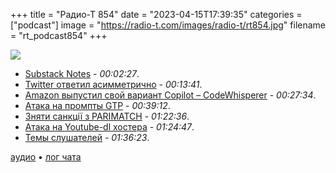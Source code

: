 +++
title = "Радио-Т 854"
date = "2023-04-15T17:39:35"
categories = ["podcast"]
image = "https://radio-t.com/images/radio-t/rt854.jpg"
filename = "rt_podcast854"
+++

![](https://radio-t.com/images/radio-t/rt854.jpg)

- [Substack Notes](https://on.substack.com/p/notes) - *00:02:27*.
- [Twitter ответил асимметрично](https://techcrunch.com/2023/04/13/twitter-introduces-10000-character-long-tweets-for-blue-subscribers/?guccounter=1) - *00:13:41*.
- [Amazon выпустил свой вариант Copilot – CodeWhisperer](https://techcrunch.com/2022/06/23/amazon-launches-codewhisperer-its-ai-pair-programming-tool/) - *00:27:34*.
- [Атака на промпты GTP](https://simonwillison.net/2023/Apr/14/worst-that-can-happen/) - *00:39:12*.
- [Зняти санкції з PARIMATCH](https://petition.president.gov.ua/petition/184294) - *01:22:36*.
- [Атака на Youtube-dl хостера](https://torrentfreak.com/youtube-dl-hosting-ban-paves-the-way-to-privatized-censorship-230411/) - *01:24:47*.
- [Темы слушателей](https://radio-t.com/p/2023/04/11/prep-854/) - *01:36:23*.


[аудио](https://cdn.radio-t.com/rt_podcast854.mp3) • [лог чата](https://chat.radio-t.com/logs/radio-t-854.html)
<audio src="https://cdn.radio-t.com/rt_podcast854.mp3" preload="none"></audio>
